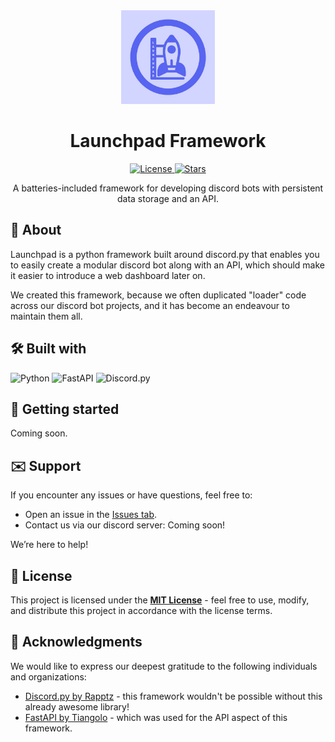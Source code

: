 <!--
Credit for this README where credit's due:
- https://github.com/othneildrew/Best-README-Template/blob/main/README.md
- https://github.com/Louis3797/awesome-readme-template

These two templates have been extremely helpful when creating my own README template
and I've drawn inspiration from them heavily.

Please keep this acknowledgement in further modifications of the README file, though
it's not like I can tell you what to do. I'm just a comment in a text file.

Copyright 2025 (c) HyScript7
-->

<div align="center">
  <!-- Logo or Icon -->
  <a href="https://github.com/launchpadfw/launchpad">
    <img src="logo.png" alt="logo" width="150" height="auto" />
  </a>
  <h1>Launchpad Framework</h1>
  <!-- Badges -->
  <p>
  <a href="https://github.com/launchpadfw/launchpad/blob/master/LICENSE">
      <img src="https://img.shields.io/github/license/launchpadfw/launchpad.svg?style=for-the-badge" alt="License" />
    </a>
    <a href="https://github.com/launchpadfw/launchpad/stargazers">
      <img src="https://img.shields.io/github/stars/launchpadfw/launchpad.svg?style=for-the-badge" alt="Stars">
    </a>
  </p>
  <!-- Short Description -->
  <p>
  A batteries-included framework for developing discord bots with persistent
  data storage and an API.
  </p>
</div>

<a id="about"></a>

## 🚀 About

Launchpad is a python framework built around discord.py that enables you
to easily create a modular discord bot along with an API, which should make
it easier to introduce a web dashboard later on.

We created this framework, because we often duplicated "loader" code across
our discord bot projects, and it has become an endeavour to maintain them
all.

<a id="built-with"></a>

## 🛠️ Built with

![Python](https://img.shields.io/badge/python-3670A0?style=for-the-badge&logo=python&logoColor=ffdd54)
![FastAPI](https://img.shields.io/badge/FastAPI-005571?style=for-the-badge&logo=fastapi)
![Discord.py](https://img.shields.io/badge/Discord.py-%23376ea1.svg?style=for-the-badge&logo=discord&logoColor=white)

<a id="getting-started"></a>

## 🏁 Getting started

Coming soon.

<a id="support"></a>

## ✉️ Support

If you encounter any issues or have questions, feel free to:

- Open an issue in the [Issues tab](https://github.com/launchpadfw/launchpad/issues).
- Contact us via our discord server: Coming soon!

We’re here to help!

<a id="license"></a>

## 📄 License

This project is licensed under the **[MIT License](LICENSE)** - feel free to use, modify, and distribute this project in accordance with the license terms.

<a id="acknowledgments"></a>

## 💖 Acknowledgments

We would like to express our deepest gratitude to the following individuals and organizations:

- [Discord.py by Rapptz](https://github.com/Rapptz/discord.py) - this framework wouldn't be possible without this already awesome library!
- [FastAPI by Tiangolo](https://github.com/fastapi/fastapi) - which was used for the API aspect of this framework.
